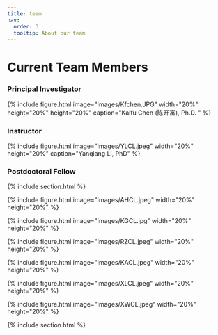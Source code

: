 ```yaml
---
title: team
nav:
  order: 3
  tooltip: About our team
---
```


# <i class="fas fa-users"></i>Current Team Members
### Principal Investigator

{%
  include figure.html
  image="images/Kfchen.JPG"
  width="20%"
  height="20%"
  height="20%"
  caption="Kaifu Chen (陈开富), Ph.D. "
%}


### Instructor

{%
  include figure.html
  image="images/YLCL.jpeg"
  width="20%"
  height="20%"
  caption="Yanqiang Li, PhD"
%}

### Postdoctoral Fellow

{% include section.html %}


{%
  include figure.html
  image="images/AHCL.jpeg"
  width="20%"
  height="20%"
%}


{%
  include figure.html
  image="images/KGCL.jpg"
  width="20%"
  height="20%"
%}


{%
  include figure.html
  image="images/RZCL.jpeg"
  width="20%"
  height="20%"
%}


{%
  include figure.html
  image="images/KACL.jpeg"
  width="20%"
  height="20%"
%}


{%
  include figure.html
  image="images/XLCL.jpeg"
  width="20%"
  height="20%"
%}


{%
  include figure.html
  image="images/XWCL.jpeg"
  width="20%"
  height="20%"
%}


{% include section.html %}

